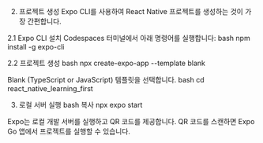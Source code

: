 2. 프로젝트 생성
Expo CLI를 사용하여 React Native 프로젝트를 생성하는 것이 가장 간편합니다.

2.1 Expo CLI 설치
Codespaces 터미널에서 아래 명령어를 실행합니다:
bash
npm install -g expo-cli

2.2 프로젝트 생성
bash
npx create-expo-app --template blank

Blank (TypeScript or JavaScript) 템플릿을 선택합니다.
bash
cd react_native_learning_first

3. 로컬 서버 실행
bash
복사
npx expo start

Expo는 로컬 개발 서버를 실행하고 QR 코드를 제공합니다.
QR 코드를 스캔하면 Expo Go 앱에서 프로젝트를 실행할 수 있습니다.